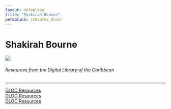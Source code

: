 ```yaml
---
layout: defaultau
title: "Shakirah Bourne"
permalink: /sbourne_dloc/
---
```

<!-- partial:index.partial.html -->
<div class="content">
    <h1>Shakirah Bourne</h1>
    <div class="quote">
        <div><img src="https://static.wixstatic.com/media/c67ccf_4e873483aa1747d590318918f1fc8be6~mv2_d_2878_4032_s_4_2.jpg/v1/crop/x_0,y_93,w_2878,h_2533/fill/w_618,h_544,al_c,q_80,usm_0.66_1.00_0.01,enc_auto/IMG_3785.jpg" class="logo"></div>
    </div>
    <body>
    <h6>Resources from the Digital Library of the Caribbean</h6><hr> 
        <a href="https://www.dloc.com/AA00090268/00029/pdf" target="_blank">DLOC Resources</a><br>
        <a href="https://www.dloc.com/AA00090268/00050/pdf" target="_blank">DLOC Resources</a><br>
        <a href="https://www.dloc.com/AA00090268/00036/pdf" target="_blank">DLOC Resources</a><br>
    </body> 
          </div>
  <!-- partial -->
<script src='https://cdnjs.cloudflare.com/ajax/libs/jquery/3.1.1/jquery.min.js'></script><script  src="{{ site.baseurl }}/assets/js/authorscript.js"></script>